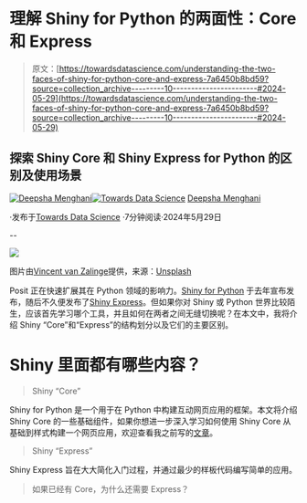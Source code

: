 # 理解 Shiny for Python 的两面性：Core 和 Express

> 原文：[https://towardsdatascience.com/understanding-the-two-faces-of-shiny-for-python-core-and-express-7a6450b8bd59?source=collection_archive---------10-----------------------#2024-05-29](https://towardsdatascience.com/understanding-the-two-faces-of-shiny-for-python-core-and-express-7a6450b8bd59?source=collection_archive---------10-----------------------#2024-05-29)

## 探索 Shiny Core 和 Shiny Express for Python 的区别及使用场景

[](https://medium.com/@menghani.deepsha?source=post_page---byline--7a6450b8bd59--------------------------------)[![Deepsha Menghani](../Images/56a6ed8597c36e8c76d8a29a449325a4.png)](https://medium.com/@menghani.deepsha?source=post_page---byline--7a6450b8bd59--------------------------------)[](https://towardsdatascience.com/?source=post_page---byline--7a6450b8bd59--------------------------------)[![Towards Data Science](../Images/a6ff2676ffcc0c7aad8aaf1d79379785.png)](https://towardsdatascience.com/?source=post_page---byline--7a6450b8bd59--------------------------------) [Deepsha Menghani](https://medium.com/@menghani.deepsha?source=post_page---byline--7a6450b8bd59--------------------------------)

·发布于[Towards Data Science](https://towardsdatascience.com/?source=post_page---byline--7a6450b8bd59--------------------------------) ·7分钟阅读·2024年5月29日

--

![](../Images/f0d0a35e5f331fd3ba9c92cd28c1a85f.png)

图片由[Vincent van Zalinge](https://unsplash.com/@vincentvanzalinge?utm_content=creditCopyText&utm_medium=referral&utm_source=unsplash)提供，来源：[Unsplash](https://unsplash.com/photos/two-giraffe-illustration-4Mu2bXIsn5Y?utm_content=creditCopyText&utm_medium=referral&utm_source=unsplash)

Posit 正在快速扩展其在 Python 领域的影响力。[Shiny for Python](https://shiny.posit.co/blog/posts/shiny-python-general-availability/) 于去年宣布发布，随后不久便发布了[Shiny Express](https://shiny.posit.co/blog/posts/shiny-express/)。但如果你对 Shiny 或 Python 世界比较陌生，应该首先学习哪个工具，并且如何在两者之间无缝切换呢？在本文中，我将介绍 Shiny “Core”和“Express”的结构划分以及它们的主要区别。

# Shiny 里面都有哪些内容？

> Shiny “Core”

Shiny for Python 是一个用于在 Python 中构建互动网页应用的框架。本文将介绍 Shiny Core 的一些基础组件，如果你想进一步深入学习如何使用 Shiny Core 从基础到样式构建一个网页应用，欢迎查看我之前写的[文章](https://medium.com/towards-data-science/learn-shiny-for-python-with-a-puppy-traits-dashboard-cc65f05e88c4)。

> Shiny “Express”

Shiny Express 旨在大大简化入门过程，并通过最少的样板代码编写简单的应用。

> 如果已经有 Core，为什么还需要 Express？
